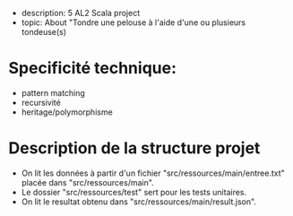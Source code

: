 
- description: 5 AL2 Scala project
- topic: About "Tondre une pelouse à l'aide d'une ou plusieurs tondeuse(s)

# Specificité technique:
 - pattern matching
 - recursivité
 - heritage/polymorphisme
 
# Description de la structure projet
  - On lit les données à partir d'un fichier "src/ressources/main/entree.txt" placée dans "src/ressources/main".
  - Le dossier "src/ressources/test" sert pour les tests unitaires.
  - On lit le resultat obtenu dans "src/ressources/main/result.json".
  
